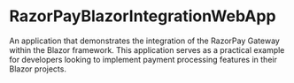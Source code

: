 # RazorPayBlazorIntegrationWebApp
An application that demonstrates the integration of the RazorPay Gateway within the Blazor framework. This application serves as a practical example for developers looking to implement payment processing features in their Blazor projects.
